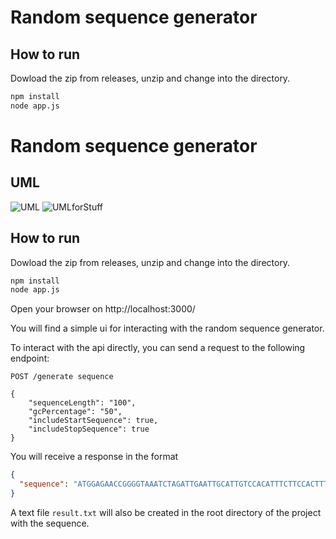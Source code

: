 # Random sequence generator


## How to run
Dowload the zip from releases, unzip and change into the directory.
```bash
npm install
node app.js
```
# Random sequence generator

## UML

![UML](./UML.png)
![UMLforStuff](https://github.com/OliverMzLz/random-sequence-generator/assets/127792816/6918214c-cb9a-4363-8e28-4a98cac027c4)



## How to run

Dowload the zip from releases, unzip and change into the directory.

```bash
npm install
node app.js
```

Open your browser on http://localhost:3000/

You will find a simple ui for interacting with the random sequence generator.

To interact with the api directly, you can send a request to the following endpoint:

```
POST /generate sequence

{
    "sequenceLength": "100",
    "gcPercentage": "50",
    "includeStartSequence": true,
    "includeStopSequence": true
}
```

You will receive a response in the format

```json
{
  "sequence": "ATGGAGAACCGGGGTAAATCTAGATTGAATTGCATTGTCCACATTTCTTCCACTTTGAGCGCGGAAGCTAGTTCCTACGCACCCACTCTATAGCAAGGGGGCGTAA"
}
```

A text file `result.txt` will also be created in the root directory of the project with the sequence.
